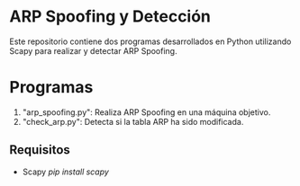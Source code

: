 # ARP Spoofing y Detección

Este repositorio contiene dos programas desarrollados en Python utilizando Scapy para realizar y detectar ARP Spoofing.

# Programas
1. "arp_spoofing.py": Realiza ARP Spoofing en una máquina objetivo.
2. "check_arp.py": Detecta si la tabla ARP ha sido modificada.

## Requisitos
- Scapy
_pip install scapy_
